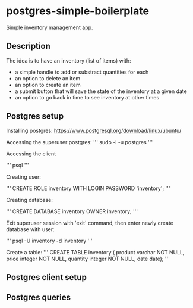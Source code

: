# postgres-simple-boilerplate
Simple inventory management app.

## Description

The idea is to have an inventory (list of items) with:
- a simple handle to add or substract quantities for each
- an option to delete an item
- an option to create an item
- a submit button that will save the state of the inventory at a given date
- an option to go back in time to see inventory at other times

## Postgres setup

Installing postgres:
https://www.postgresql.org/download/linux/ubuntu/

Accessing the superuser postgres:
'''
sudo -i -u postgres
'''

Accessing the client

'''
psql
'''

Creating user:

'''
CREATE ROLE inventory WITH LOGIN PASSWORD 'inventory';
'''

Creating database:

'''
CREATE DATABASE inventory OWNER inventory;
'''

Exit superuser session with 'exit' command, then enter newly create database with user:

'''
psql -U inventory -d inventory
'''

Create a table:
'''
CREATE TABLE inventory (
product varchar NOT NULL,
price integer NOT NULL,
quantity integer NOT NULL,
date date);
'''

## Postgres client setup


## Postgres queries

